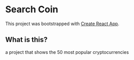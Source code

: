 # Search Coin

This project was bootstrapped with [Create React App](https://github.com/facebook/create-react-app).

## What is this?

a project that shows the 50 most popular cryptocurrencies



